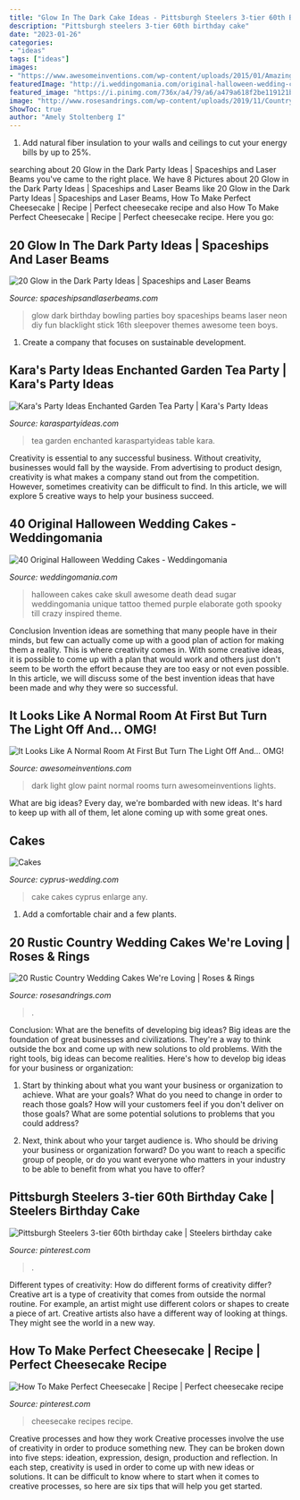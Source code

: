 ```yaml
---
title: "Glow In The Dark Cake Ideas - Pittsburgh Steelers 3-tier 60th Birthday Cake"
description: "Pittsburgh steelers 3-tier 60th birthday cake"
date: "2023-01-26"
categories:
- "ideas"
tags: ["ideas"]
images:
- "https://www.awesomeinventions.com/wp-content/uploads/2015/01/Amazing-Glowing-Murals.jpg"
featuredImage: "http://i.weddingomania.com/original-halloween-wedding-cakes-34.jpg"
featured_image: "https://i.pinimg.com/736x/a4/79/a6/a479a618f2be119121b9b89addcc4c65.jpg"
image: "http://www.rosesandrings.com/wp-content/uploads/2019/11/Country-rustic-wedding-cake-ideas-9.jpg"
ShowToc: true
author: "Amely Stoltenberg I"
---
```



1. Add natural fiber insulation to your walls and ceilings to cut your energy bills by up to 25%.

	

		
searching about 20 Glow in the Dark Party Ideas | Spaceships and Laser Beams you've came to the right place. We have 8 Pictures about 20 Glow in the Dark Party Ideas | Spaceships and Laser Beams like 20 Glow in the Dark Party Ideas | Spaceships and Laser Beams, How To Make Perfect Cheesecake | Recipe | Perfect cheesecake recipe and also How To Make Perfect Cheesecake | Recipe | Perfect cheesecake recipe. Here you go:
		
    
## 20 Glow In The Dark Party Ideas | Spaceships And Laser Beams

<img loading=lazy src="http://spaceshipsandlaserbeams.com/wp-content/uploads/2015/09/glow-in-the-dark-birthday-party-ideas-boys.jpg" onerror="this.onerror=null;this.src='https://tse1.mm.bing.net/th?id=OIP.mNxnmfNyFDxSRtMiVn0AhAHaLH&amp;pid=15.1';" alt="20 Glow in the Dark Party Ideas | Spaceships and Laser Beams">

_Source: spaceshipsandlaserbeams.com_

>glow dark birthday bowling parties boy spaceships beams laser neon diy fun blacklight stick 16th sleepover themes awesome teen boys. 

	

1. Create a company that focuses on sustainable development.

    
## Kara&#039;s Party Ideas Enchanted Garden Tea Party | Kara&#039;s Party Ideas

<img loading=lazy src="https://karaspartyideas.com/wp-content/uploads/2019/03/Enchanted-Garden-Tea-Party-via-Karas-Party-Ideas-KarasPartyIdeas.com2_.jpeg" onerror="this.onerror=null;this.src='https://tse3.mm.bing.net/th?id=OIP.nn1XWegDA3Bkwb80AFiLkgHaLH&amp;pid=15.1';" alt="Kara&#039;s Party Ideas Enchanted Garden Tea Party | Kara&#039;s Party Ideas">

_Source: karaspartyideas.com_

>tea garden enchanted karaspartyideas table kara. 

	

Creativity is essential to any successful business. Without creativity, businesses would fall by the wayside. From advertising to product design, creativity is what makes a company stand out from the competition. However, sometimes creativity can be difficult to find. In this article, we will explore 5 creative ways to help your business succeed.

    
## 40 Original Halloween Wedding Cakes - Weddingomania

<img loading=lazy src="http://i.weddingomania.com/original-halloween-wedding-cakes-34.jpg" onerror="this.onerror=null;this.src='https://tse3.mm.bing.net/th?id=OIP.AGr4JXKVJFoct8CiV5THiQAAAA&amp;pid=15.1';" alt="40 Original Halloween Wedding Cakes - Weddingomania">

_Source: weddingomania.com_

>halloween cakes cake skull awesome death dead sugar weddingomania unique tattoo themed purple elaborate goth spooky till crazy inspired theme. 

	

Conclusion
Invention ideas are something that many people have in their minds, but few can actually come up with a good plan of action for making them a reality. This is where creativity comes in. With some creative ideas, it is possible to come up with a plan that would work and others just don't seem to be worth the effort because they are too easy or not even possible. In this article, we will discuss some of the best invention ideas that have been made and why they were so successful.

    
## It Looks Like A Normal Room At First But Turn The Light Off And... OMG!

<img loading=lazy src="https://www.awesomeinventions.com/wp-content/uploads/2015/01/Amazing-Glowing-Murals.jpg" onerror="this.onerror=null;this.src='https://tse3.mm.bing.net/th?id=OIP.ZpWdkBX3FJkLhcshguVnygHaD8&amp;pid=15.1';" alt="It Looks Like A Normal Room At First But Turn The Light Off And... OMG!">

_Source: awesomeinventions.com_

>dark light glow paint normal rooms turn awesomeinventions lights. 

	

What are big ideas?
Every day, we're bombarded with new ideas. It's hard to keep up with all of them, let alone coming up with some great ones.

    
## Cakes

<img loading=lazy src="http://www.cyprus-wedding.com/images/cake_art_9.jpg" onerror="this.onerror=null;this.src='https://tse4.mm.bing.net/th?id=OIP.21OLqY8SkT5gLHKu1rK34AHaIz&amp;pid=15.1';" alt="Cakes">

_Source: cyprus-wedding.com_

>cake cakes cyprus enlarge any. 

	

1. Add a comfortable chair and a few plants. 

    
## 20 Rustic Country Wedding Cakes We&#039;re Loving | Roses &amp; Rings

<img loading=lazy src="http://www.rosesandrings.com/wp-content/uploads/2019/11/Country-rustic-wedding-cake-ideas-9.jpg" onerror="this.onerror=null;this.src='https://tse2.mm.bing.net/th?id=OIP.KJkW0qs2PuaKMLFB7n7U-AHaLZ&amp;pid=15.1';" alt="20 Rustic Country Wedding Cakes We&#039;re Loving | Roses &amp; Rings">

_Source: rosesandrings.com_

>. 

	

Conclusion: What are the benefits of developing big ideas?
Big ideas are the foundation of great businesses and civilizations. They're a way to think outside the box and come up with new solutions to old problems. With the right tools, big ideas can become realities. Here's how to develop big ideas for your business or organization:
1. Start by thinking about what you want your business or organization to achieve. What are your goals? What do you need to change in order to reach those goals? How will your customers feel if you don't deliver on those goals? What are some potential solutions to problems that you could address?

2. Next, think about who your target audience is. Who should be driving your business or organization forward? Do you want to reach a specific group of people, or do you want everyone who matters in your industry to be able to benefit from what you have to offer?

    
## Pittsburgh Steelers 3-tier 60th Birthday Cake | Steelers Birthday Cake

<img loading=lazy src="https://i.pinimg.com/736x/a4/79/a6/a479a618f2be119121b9b89addcc4c65.jpg" onerror="this.onerror=null;this.src='https://tse3.mm.bing.net/th?id=OIP.FTTmmoHTp0QGmH5dnr9VWwHaJ3&amp;pid=15.1';" alt="Pittsburgh Steelers 3-tier 60th birthday cake | Steelers birthday cake">

_Source: pinterest.com_

>. 

	

Different types of creativity: How do different forms of creativity differ?
Creative art is a type of creativity that comes from outside the normal routine. For example, an artist might use different colors or shapes to create a piece of art. Creative artists also have a different way of looking at things. They might see the world in a new way.

    
## How To Make Perfect Cheesecake | Recipe | Perfect Cheesecake Recipe

<img loading=lazy src="https://i.pinimg.com/736x/f9/bf/b2/f9bfb22c18c2ab5a521857f8470e9d2f--cheesecake-day-cheesecake-recipes.jpg" onerror="this.onerror=null;this.src='https://tse2.mm.bing.net/th?id=OIP.9I24wdl-IcC0NAhYh6faaQHaKX&amp;pid=15.1';" alt="How To Make Perfect Cheesecake | Recipe | Perfect cheesecake recipe">

_Source: pinterest.com_

>cheesecake recipes recipe. 

	

Creative processes and how they work
Creative processes involve the use of creativity in order to produce something new. They can be broken down into five steps: ideation, expression, design, production and reflection. In each step, creativity is used in order to come up with new ideas or solutions. It can be difficult to know where to start when it comes to creative processes, so here are six tips that will help you get started.

